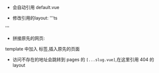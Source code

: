 - 会自动引用 default.vue

- 修改引用的layout:
'''ts
<script setup lang="ts">
definePageMeta({
    layout:'404'
})
</script>
'''
- 拼接原先的网页:

template 中加入 <NuxtPage></NuxtPage>标签,插入原先的页面

- 访问不存在的地址会跳转到 pages 的 `[...slug.vue]`,在这里引用 404 的 layout